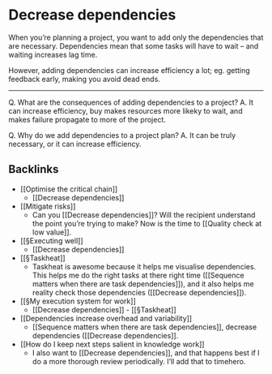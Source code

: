 # Decrease dependencies
When you’re planning a project, you want to add only the dependencies that are necessary. Dependencies mean that some tasks will have to wait – and waiting increases lag time.

However, adding dependencies can increase efficiency a lot; eg. getting feedback early, making you avoid dead ends.

---
Q. What are the consequences of adding dependencies to a project?
A. It can increase efficiency, buy makes resources more likeky to wait, and makes failure propagate to more of the project.

Q. Why do we add dependencies to a project plan?
A. It can be truly necessary, or it can increase efficiency.

## Backlinks
* [[Optimise the critical chain]]
	* [[Decrease dependencies]] 
* [[Mitigate risks]]
	* Can you [[Decrease dependencies]]? Will the recipient understand the point you’re trying to make? Now is the time to [[Quality check at low value]].
* [[§Executing well]]
	* [[Decrease dependencies]]
* [[§Taskheat]]
	* Taskheat is awesome because it helps me visualise dependencies. This helps me do the right tasks at there right time ([[Sequence matters when there are task dependencies]]), and it also helps me reality check those dependencies ([[Decrease dependencies]]).
* [[§My execution system for work]]
	* [[Decrease dependencies]] - [[§Taskheat]]
* [[Dependencies increase overhead and variability]]
	* [[Sequence matters when there are task dependencies]], decrease dependencies ([[Decrease dependencies]].
* [[How do I keep next steps salient in knowledge work]]
	* I also want to [[Decrease dependencies]], and that happens best if I do a more thorough review periodically. I’ll add that to timehero.

<!-- {BearID:7017F8AF-DD73-4CB4-A8E7-C30DCB33F111-2923-0000080F0921824F} -->
